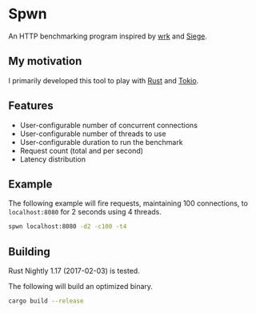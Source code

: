 # Spwn
An HTTP benchmarking program inspired by [wrk](https://github.com/wg/wrk) and [Siege](https://github.com/JoeDog/siege).

## My motivation
I primarily developed this tool to play with [Rust](https://www.rust-lang.org) and [Tokio](https://tokio.rs/).

## Features
- User-configurable number of concurrent connections
- User-configurable number of threads to use
- User-configurable duration to run the benchmark
- Request count (total and per second)
- Latency distribution

## Example
The following example will fire requests, maintaining 100 connections, to `localhost:8080` for 2 seconds using 4 threads.
```sh
spwn localhost:8080 -d2 -c100 -t4
```

## Building
Rust Nightly 1.17 (2017-02-03) is tested.

The following will build an optimized binary.
```sh
cargo build --release
```